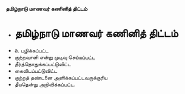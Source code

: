 **தமிழ்நாடு மாணவர் கணினித் திட்டம்**
- # தமிழ்நாடு மாணவர் கணினித் திட்டம்
- a. பழிக்கப்பட்ட
- குற்றவாளி என்று முடிவு செய்யப்பட்ட
- தீர்த்தொதுக்கப்பட்டுவிட்ட
- கைவிடப்பட்டுவிட்ட
- குற்றத் தண்டனை அளிக்கப்பட்டவருக்குரிய
- தீயதென்று அறிவிக்கப்பட்ட.

